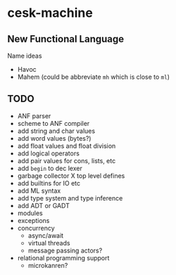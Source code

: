 # cesk-machine

## New Functional Language

Name ideas
- Havoc
- Mahem (could be abbreviate `mh` which is close to `ml`)

## TODO

- ANF parser
- scheme to ANF compiler
- add string and char values
- add word values (bytes?)
- add float values and float division
- add logical operators
- add pair values for cons, lists, etc
- add `begin` to dec lexer
- garbage collector
X top level defines
- add builtins for IO etc
- add ML syntax
- add type system and type inference
- add ADT or GADT
- modules
- exceptions
- concurrency
  - async/await
  - virtual threads
  - message passing actors?
- relational programming support
  - microkanren?
